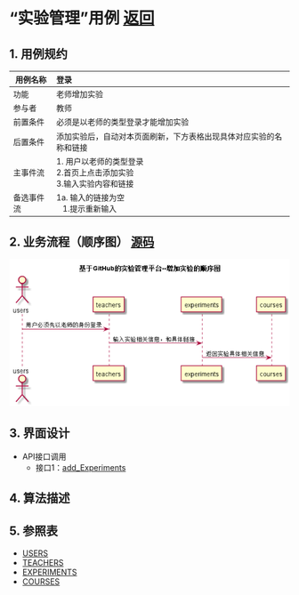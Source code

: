 # “实验管理”用例 [返回](../README.md)

## 1. 用例规约

|用例名称|登录|
|-------|:-------------|
|功能|老师增加实验|
|参与者|教师|
|前置条件| 必须是以老师的类型登录才能增加实验 |
|后置条件|添加实验后，自动对本页面刷新，下方表格出现具体对应实验的名称和链接|
|主事件流| 1. 用户以老师的类型登录<br/>2.首页上点击添加实验<br/>3.输入实验内容和链接|
|备选事件流|1a. 输入的链接为空 <br/>&nbsp;&nbsp; 1.提示重新输入 <br/>|

## 2. 业务流程（顺序图） [源码](../src/addExperiments.puml)

![增加实验](../addExperiment.png) 


## 3. 界面设计
- API接口调用
    - 接口1：[add_Experiments](../接口/add_Experiments.md)

## 4. 算法描述 
    
## 5. 参照表

- [USERS](../数据库设计.md/#USERS)
- [TEACHERS](../数据库设计.md/#TEACHERS)
- [EXPERIMENTS](../数据库设计.md/#EXPERIMENTS)
- [COURSES](../数据库设计.md/#COURSES)
